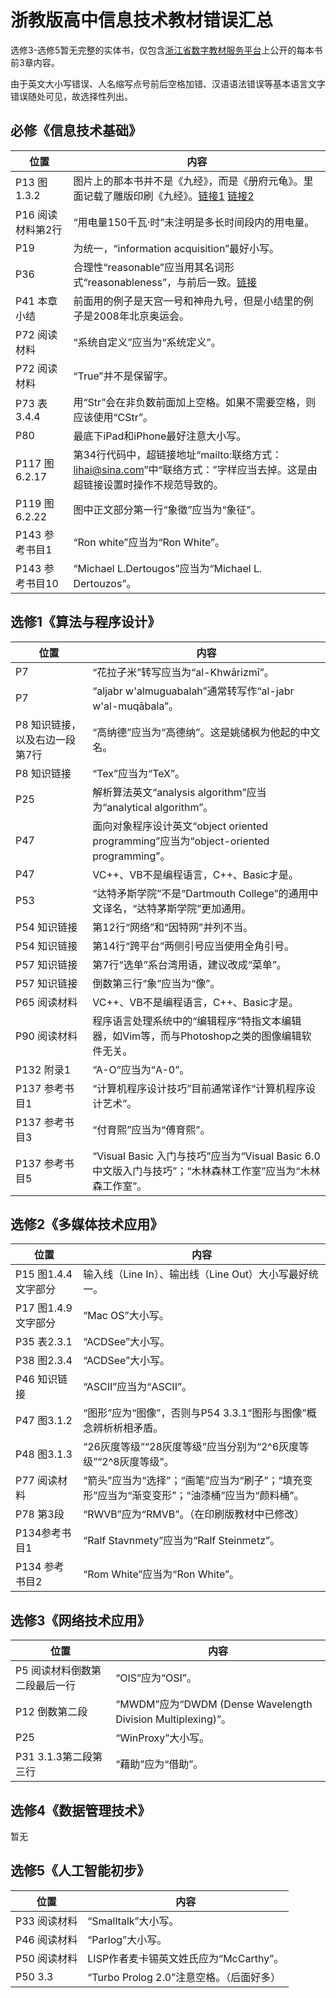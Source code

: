# 浙教版高中信息技术教材错误汇总

选修3-选修5暂无完整的实体书，仅包含[浙江省数字教材服务平台](http://www.zjeav.com/)上公开的每本书前3章内容。

由于英文大小写错误、人名缩写点号前后空格加错、汉语语法错误等基本语言文字错误随处可见，故选择性列出。

## 必修《信息技术基础》

|位置|内容|
|-|-|
|P13 图1.3.2|图片上的那本书并不是《九经》，而是《册府元龟》。里面记载了雕版印刷《九经》。[链接1](https://ctext.org/library.pl?if=gb&file=6198&page=72&remap=gb) [链接2](https://www.ixueshu.com/document/8b5c3de361b79bb8318947a18e7f9386.html)|
|P16 阅读材料第2行|“用电量150千瓦·时”未注明是多长时间段内的用电量。|
|P19|为统一，“information acquisition”最好小写。|
|P36|合理性“reasonable”应当用其名词形式“reasonableness”，与前后一致。[链接](https://www.virtualsalt.com/evalu8it.htm)|
|P41 本章小结|前面用的例子是天宫一号和神舟九号，但是小结里的例子是2008年北京奥运会。|
|P72 阅读材料|“系统自定义”应当为“系统定义”。|
|P72 阅读材料|“True”并不是保留字。|
|P73 表3.4.4|用“Str”会在非负数前面加上空格。如果不需要空格，则应该使用“CStr”。|
|P80|最底下iPad和iPhone最好注意大小写。|
|P117 图6.2.17|第34行代码中，超链接地址“mailto:联络方式：lihai@sina.com”中“联络方式：”字样应当去掉。这是由超链接设置时操作不规范导致的。|
|P119 图6.2.22|图中正文部分第一行“象徵”应当为“象征”。|
|P143 参考书目1|“Ron white”应当为“Ron White”。|
|P143 参考书目10|“Michael L.Dertougos”应当为“Michael L. Dertouzos”。|

## 选修1《算法与程序设计》

|位置|内容|
|-|-|
|P7|“花拉子米”转写应当为“al-Khwārizmī”。|
|P7|“aljabr w'almuguabalah”通常转写作“al-jabr w'al-muqābala”。|
|P8 知识链接，以及右边一段第7行|“高纳德”应当为“高德纳”。这是姚储枫为他起的中文名。|
|P8 知识链接|“Tex”应当为“TeX”。|
|P25|解析算法英文“analysis algorithm”应当为“analytical algorithm”。|
|P47|面向对象程序设计英文“object oriented programming”应当为“object-oriented programming”。|
|P47|VC++、VB不是编程语言，C++、Basic才是。|
|P53|“达特矛斯学院”不是“Dartmouth College”的通用中文译名，“达特茅斯学院”更加通用。|
|P54 知识链接|第12行“网络”和“因特网”并列不当。|
|P54 知识链接|第14行“跨平台”两侧引号应当使用全角引号。|
|P57 知识链接|第7行“选单”系台湾用语，建议改成“菜单”。|
|P57 知识链接|倒数第三行“象”应当为“像”。|
|P65 阅读材料|VC++、VB不是编程语言，C++、Basic才是。|
|P90 阅读材料|程序语言处理系统中的“编辑程序”特指文本编辑器，如Vim等，而与Photoshop之类的图像编辑软件无关。|
|P132 附录1|“A-O”应当为“A-0”。|
|P137 参考书目1|“计算机程序设计技巧”目前通常译作“计算机程序设计艺术”。|
|P137 参考书目3|“付育熙”应当为“傅育熙”。|
|P137 参考书目5|“Visual Basic 入门与技巧”应当为“Visual Basic 6.0中文版入门与技巧”；“木林森林工作室”应当为“木林森工作室”。|

## 选修2《多媒体技术应用》

|位置|内容|
|-|-|
|P15 图1.4.4文字部分|输入线（Line In）、输出线（Line Out）大小写最好统一。|
|P17 图1.4.9文字部分|“Mac OS”大小写。|
|P35 表2.3.1|“ACDSee”大小写。|
|P38 图2.3.4|“ACDSee”大小写。|
|P46 知识链接|“ASCⅡ”应当为“ASCII”。|
|P47 图3.1.2|“图形”应为“图像”，否则与P54 3.3.1“图形与图像”概念辨析析相矛盾。|
|P48 图3.1.3|“26灰度等级”“28灰度等级”应当分别为“2^6灰度等级”“2^8灰度等级”。|
|P77 阅读材料|“箭头”应当为“选择”；“画笔”应当为“刷子”；“填充变形”应当为“渐变变形”；“油漆桶”应当为“颜料桶”。|
|P78 第3段|“RWVB”应为“RMVB”。（在印刷版教材中已修改）|
|P134参考书目1|“Ralf Stavnmety”应当为“Ralf Steinmetz”。|
|P134 参考书目2|“Rom White”应当为“Ron White”。|

## 选修3《网络技术应用》

|位置|内容|
|-|-|
|P5 阅读材料倒数第二段最后一行|“OIS”应为“OSI”。|
|P12 倒数第二段|“MWDM”应为“DWDM (Dense Wavelength Division Multiplexing)”。|
|P25|“WinProxy”大小写。|
|P31 3.1.3第二段第三行|“藉助”应为“借助”。|

## 选修4《数据管理技术》

暂无

## 选修5《人工智能初步》

|位置|内容|
|-|-|
|P33 阅读材料|“Smalltalk”大小写。|
|P46 阅读材料|“Parlog”大小写。|
|P50 阅读材料|LISP作者麦卡锡英文姓氏应为“McCarthy”。|
|P50 3.3|“Turbo Prolog 2.0”注意空格。（后面好多）|
